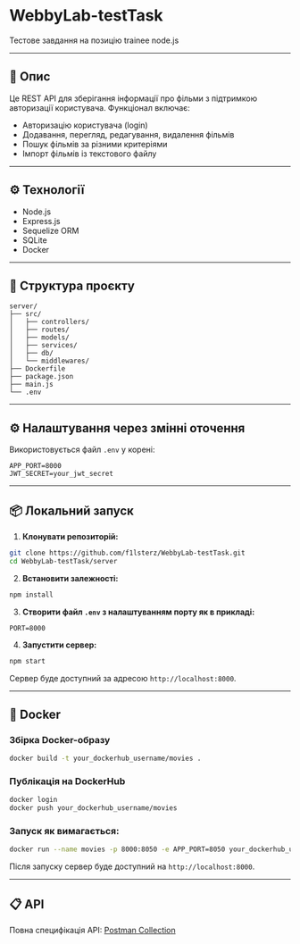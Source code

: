 # WebbyLab-testTask

Тестове завдання на позицію trainee node.js

---

## 📝 Опис

Це REST API для зберігання інформації про фільми з підтримкою авторизації користувача. Функціонал включає:

- Авторизацію користувача (login)
- Додавання, перегляд, редагування, видалення фільмів
- Пошук фільмів за різними критеріями
- Імпорт фільмів із текстового файлу

---

## ⚙️ Технології

- Node.js
- Express.js
- Sequelize ORM
- SQLite
- Docker

---

## 📂 Структура проєкту

```
server/
├── src/
│   ├── controllers/
│   ├── routes/
│   ├── models/
│   ├── services/
│   ├── db/
│   └── middlewares/
├── Dockerfile
├── package.json
├── main.js
└── .env
```

---

## ⚙️ Налаштування через змінні оточення

Використовується файл `.env` у корені:

```env
APP_PORT=8000
JWT_SECRET=your_jwt_secret
```

---

## 📦 Локальний запуск

1. **Клонувати репозиторій:**

```bash
git clone https://github.com/f1lsterz/WebbyLab-testTask.git
cd WebbyLab-testTask/server
```

2. **Встановити залежності:**

```bash
npm install
```

3. **Створити файл `.env` з налаштуванням порту як в прикладі:**

```env
PORT=8000
```

4. **Запустити сервер:**

```bash
npm start
```

Сервер буде доступний за адресою `http://localhost:8000`.

---

## 🐳 Docker

### Збірка Docker-образу

```bash
docker build -t your_dockerhub_username/movies .
```

### Публікація на DockerHub

```bash
docker login
docker push your_dockerhub_username/movies
```

### Запуск як вимагається:

```bash
docker run --name movies -p 8000:8050 -e APP_PORT=8050 your_dockerhub_username/movies
```

Після запуску сервер буде доступний на `http://localhost:8000`.

---

## 📋 API

Повна специфікація API: [Postman Collection](https://documenter.getpostman.com/view/356840/TzkyLeVK)
